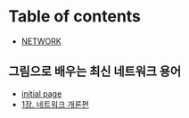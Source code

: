 # Table of contents

* [NETWORK](README.md)

## 그림으로 배우는 최신 네트워크 용어

* [initial page](undefined/initial-page.md)
* [1장. 네트워크 개론편](undefined/1-..md)

